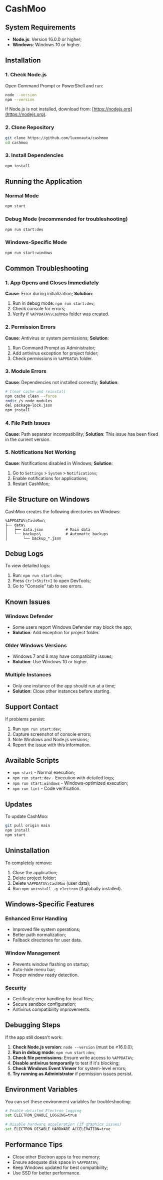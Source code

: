 # CashMoo

## System Requirements

- **Node.js**: Version 16.0.0 or higher;
- **Windows**: Windows 10 or higher.

## Installation

### 1. Check Node.js

Open Command Prompt or PowerShell and run:

```bash
node --version
npm --version
```

If Node.js is not installed, download from: [https://nodejs.org](https://nodejs.org).

### 2. Clone Repository

```bash
git clone https://github.com/luxonauta/cashmoo
cd cashmoo
```

### 3. Install Dependencies

```bash
npm install
```

## Running the Application

### Normal Mode

```bash
npm start
```

### Debug Mode (recommended for troubleshooting)

```bash
npm run start:dev
```

### Windows-Specific Mode

```bash
npm run start:windows
```

## Common Troubleshooting

### 1. App Opens and Closes Immediately

**Cause**: Error during initialization;
**Solution**:

1. Run in debug mode: `npm run start:dev`;
2. Check console for errors;
3. Verify if `%APPDATA%\CashMoo` folder was created.

### 2. Permission Errors

**Cause**: Antivirus or system permissions;
**Solution**:

1. Run Command Prompt as Administrator;
2. Add antivirus exception for project folder;
3. Check permissions in `%APPDATA%` folder.

### 3. Module Errors

**Cause**: Dependencies not installed correctly;
**Solution**:

```bash
# Clear cache and reinstall
npm cache clean --force
rmdir /s node_modules
del package-lock.json
npm install
```

### 4. File Path Issues

**Cause**: Path separator incompatibility;
**Solution**: This issue has been fixed in the current version.

### 5. Notifications Not Working

**Cause**: Notifications disabled in Windows;
**Solution**:

1. Go to `Settings` > `System` > `Notifications`;
2. Enable notifications for applications;
3. Restart CashMoo;

## File Structure on Windows

CashMoo creates the following directories on Windows:

```
%APPDATA%\CashMoo\
├── data\
│   ├── data.json          # Main data
│   └── backups\           # Automatic backups
│       └── backup_*.json
```

## Debug Logs

To view detailed logs:

1. Run: `npm run start:dev`;
2. Press `Ctrl+Shift+I` to open DevTools;
3. Go to "Console" tab to see errors.

## Known Issues

### Windows Defender

- Some users report Windows Defender may block the app;
- **Solution**: Add exception for project folder.

### Older Windows Versions

- Windows 7 and 8 may have compatibility issues;
- **Solution**: Use Windows 10 or higher.

### Multiple Instances

- Only one instance of the app should run at a time;
- **Solution**: Close other instances before starting.

## Support Contact

If problems persist:

1. Run `npm run start:dev`;
2. Capture screenshot of console errors;
3. Note Windows and Node.js versions;
4. Report the issue with this information.

## Available Scripts

- `npm start` - Normal execution;
- `npm run start:dev` - Execution with detailed logs;
- `npm run start:windows` - Windows-optimized execution;
- `npm run lint` - Code verification.

## Updates

To update CashMoo:

```bash
git pull origin main
npm install
npm start
```

## Uninstallation

To completely remove:

1. Close the application;
2. Delete project folder;
3. Delete `%APPDATA%\CashMoo` (user data);
4. Run `npm uninstall -g electron` (if globally installed).

## Windows-Specific Features

### Enhanced Error Handling

- Improved file system operations;
- Better path normalization;
- Fallback directories for user data.

### Window Management

- Prevents window flashing on startup;
- Auto-hide menu bar;
- Proper window ready detection.

### Security

- Certificate error handling for local files;
- Secure sandbox configuration;
- Antivirus compatibility improvements.

## Debugging Steps

If the app still doesn't work:

1. **Check Node.js version**: `node --version` (must be ≥16.0.0);
2. **Run in debug mode**: `npm run start:dev`;
3. **Check file permissions**: Ensure write access to `%APPDATA%`;
4. **Disable antivirus temporarily** to test if it's blocking;
5. **Check Windows Event Viewer** for system-level errors;
6. **Try running as Administrator** if permission issues persist.

## Environment Variables

You can set these environment variables for troubleshooting:

```bash
# Enable detailed Electron logging
set ELECTRON_ENABLE_LOGGING=true

# Disable hardware acceleration (if graphics issues)
set ELECTRON_DISABLE_HARDWARE_ACCELERATION=true
```

## Performance Tips

- Close other Electron apps to free memory;
- Ensure adequate disk space in `%APPDATA%`;
- Keep Windows updated for best compatibility;
- Use SSD for better performance.
